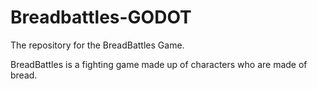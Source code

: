 # Breadbattles-GODOT
 The repository for the BreadBattles Game. 

 BreadBattles is a fighting game made up of characters who are made of bread.
